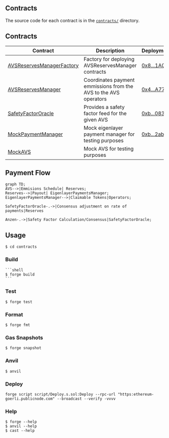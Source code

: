 ## Contracts

The source code for each contract is in the [`contracts/`](contracts/)
directory.

## Contracts

| Contract                                                                      | Description                                                      | Deployment                                                                                   |
| ----------------------------------------------------------------------------- | ---------------------------------------------------------------- | -------------------------------------------------------------------------------------------- |
| [AVSReservesManagerFactory](contracts/src/core/AVSReservesManagerFactory.sol) | Factory for deploying AVSReservesManager contracts               | [0x8...1A0](https://goerli.etherscan.io/address/0x87641EA9Fb385820E726BaA1Fa3f8D35Be3B51A0)  |
| [AVSReservesManager](contracts/src/core/AVSReservesManager.sol)               | Coordinates payment emmissions from the AVS to the AVS operators | [0x4...A77](https://goerli.etherscan.io/address/0x419d8D025806F3cC118Bb1c110D8B12EaE1aEA77)  |
| [SafetyFactorOracle](contracts/src/core/SafetyFactorOracle.sol)               | Provides a safety factor feed for the given AVS                  | [0xb...083](https://goerli.etherscan.io/address/0xb67d80558b65099DC1F15D945513622f6436C083)  |
| [MockPaymentManager](contracts/test/mocks/MockPaymentManager.sol)             | Mock eigenlayer payment manager for testing purposes             | [0xb...2ab](https://goerli.etherscan.io//address/0xb0959F59cBe1b5b45628a4A5e8c24C0b85d052ab) |
| [MockAVS](contracts/test/mocks/MockAVS.sol)                                   | Mock AVS for testing purposes                                    |

## Payment Flow

```mermaid
graph TD;
AVS-->|Emmisions Schedule| Reserves;
Reserves-->|Payout| EigenlayerPaymentsManager;
EigenlayerPaymentsManager-->|Claimable Tokens|Operators;

SafetyFactorOracle-.->|Consensus adjustment on rate of payments|Reserves

Anzen-.->|Safety Factor Calculation/Consensus|SafetyFactorOracle;

```

## Usage

```shell
$ cd contracts
```

### Build

    ```shell
    $ forge build
    ```

### Test

```shell
$ forge test
```

### Format

```shell
$ forge fmt
```

### Gas Snapshots

```shell
$ forge snapshot
```

### Anvil

```shell
$ anvil
```

### Deploy

```shell
forge script script/Deploy.s.sol:Deploy --rpc-url "https:ethereum-goerli.publicnode.com" --broadcast --verify -vvvv
```

### Help

```shell
$ forge --help
$ anvil --help
$ cast --help
```
